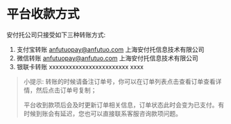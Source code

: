 # 平台收款方式

安付托公司只接受如下三种转账方式:

1. 支付宝转账  anfutuopay@anfutuo.com  上海安付托信息技术有限公司
2. 微信转账      anfutuopay@anfutuo.com  上海安付托信息技术有限公司
3. 银联卡转账 xxxxxxxxxxxxxxxxxxxxxxxx  xxxx

> 小提示: 转账的时候请备注订单号，你可以在订单列表点击查看订单查看详情，然后点击订单号复制；
>
> 平台收到款项后会及时更新订单相关信息，订单状态此时会变为已支付。有时候到账会有延迟，您也可以直接联系客服咨询款项问题。



